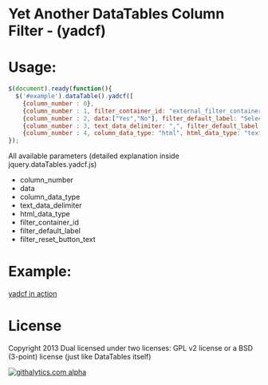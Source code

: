 Yet Another DataTables Column Filter - (yadcf)
=====

Usage:
=====

```javascript
$(document).ready(function(){
  $('#example').dataTable().yadcf([
    {column_number : 0},
    {column_number : 1, filter_container_id: "external_filter_container"},
    {column_number : 2, data:["Yes","No"], filter_default_label: "Select Yes/No"},
    {column_number : 3, text_data_delimiter: ",", filter_default_label: "Select value"},
    {column_number : 4, column_data_type: "html", html_data_type: "text", filter_default_label: "Select tag"}]);
});
```

All available parameters (detailed explanation inside jquery.dataTables.yadcf.js)

* column_number
* data
* column_data_type
* text_data_delimiter
* html_data_type
* filter_container_id
* filter_default_label
* filter_reset_button_text


Example:
=====


[yadcf in action](http://jsbin.com/aperen/1/)


License
=====

Copyright 2013
Dual licensed under two licenses: GPL v2 license or a BSD (3-point) license (just like DataTables itself)









[![githalytics.com alpha](https://cruel-carlota.pagodabox.com/98b24f2a1ca5deaaaa08b94dd52594ec "githalytics.com")](http://githalytics.com/vedmack/yadcf)
